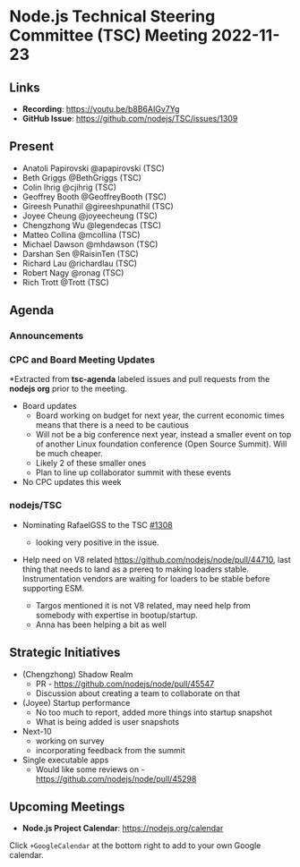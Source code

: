 # Node.js Technical Steering Committee (TSC) Meeting 2022-11-23

## Links

* **Recording**:  <https://youtu.be/b8B6AIGv7Yg>
* **GitHub Issue**: <https://github.com/nodejs/TSC/issues/1309>

## Present

* Anatoli Papirovski @apapirovski (TSC)
* Beth Griggs @BethGriggs (TSC)
* Colin Ihrig @cjihrig (TSC)
* Geoffrey Booth @GeoffreyBooth (TSC)
* Gireesh Punathil @gireeshpunathil (TSC)
* Joyee Cheung @joyeecheung (TSC)
* Chengzhong Wu @legendecas (TSC)
* Matteo Collina @mcollina (TSC)
* Michael Dawson @mhdawson (TSC)
* Darshan Sen @RaisinTen (TSC)
* Richard Lau @richardlau (TSC)
* Robert Nagy @ronag (TSC)
* Rich Trott @Trott (TSC)

## Agenda

### Announcements

### CPC and Board Meeting Updates

*Extracted from **tsc-agenda** labeled issues and pull requests from the **nodejs org** prior to the meeting.

* Board updates
  * Board working on budget for next year, the current economic times means that there is a need to be cautious
  * Will not be a big conference next year, instead a smaller event on top of another Linux foundation conference (Open Source Summit). Will be much cheaper.
  * Likely 2 of these smaller ones
  * Plan to line up collaborator summit with these events
* No CPC updates this week

### nodejs/TSC

* Nominating RafaelGSS to the TSC [#1308](https://github.com/nodejs/TSC/issues/1308)
  * looking very positive in the issue.

* Help need on V8 related <https://github.com/nodejs/node/pull/44710>, last thing that needs to
  land as a prereq to making loaders stable. Instrumentation vendors are waiting for loaders to
  be stable before supporting ESM.
  * Targos mentioned it is not V8 related, may need help from somebody with expertise in
    bootup/startup.
  * Anna has been helping a bit as well

## Strategic Initiatives

* (Chengzhong) Shadow Realm
  * PR - <https://github.com/nodejs/node/pull/45547>
  * Discussion about creating a team to collaborate on that
* (Joyee) Startup performance
  * No too much to report, added more things into startup snapshot
  * What is being added is user snapshots
* Next-10
  * working on survey
  * incorporating feedback from the summit
* Single executable apps
  * Would like some reviews on - <https://github.com/nodejs/node/pull/45298>

## Upcoming Meetings

* **Node.js Project Calendar**: <https://nodejs.org/calendar>

Click `+GoogleCalendar` at the bottom right to add to your own Google calendar.
